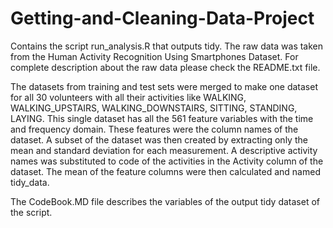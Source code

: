 # Getting-and-Cleaning-Data-Project
Contains the script run_analysis.R that outputs tidy. The raw data was taken from the Human Activity Recognition Using Smartphones Dataset. For complete description about the raw data please check the README.txt file. 

The datasets from training and test sets were merged to make one dataset for all 30 volunteers with all their activities like WALKING, WALKING_UPSTAIRS, WALKING_DOWNSTAIRS, SITTING, STANDING, LAYING. This single dataset has all the 561 feature variables with the time and frequency domain. These features were the column names of the dataset. A subset of the dataset was then created by extracting only the mean and standard deviation for each measurement. A descriptive activity names was substituted to code of the activities in the Activity column of the dataset. The mean of the feature columns were then calculated and named tidy_data. 

The CodeBook.MD file describes the variables of the output tidy dataset of the script.


